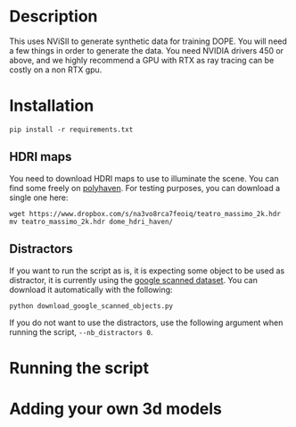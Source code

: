 # Description

This uses NViSII to generate synthetic data for training DOPE. You will need a few things in order to generate the data. 
You need NVIDIA drivers 450 or above, and we highly recommend a GPU with RTX as ray tracing can be costly on a non RTX gpu. 

# Installation
```
pip install -r requirements.txt
```

## HDRI maps
You need to download HDRI maps to use to illuminate the scene. You can find some freely on [polyhaven](https://polyhaven.com/hdris). 
For testing purposes, you can download a single one here: 
```
wget https://www.dropbox.com/s/na3vo8rca7feoiq/teatro_massimo_2k.hdr
mv teatro_massimo_2k.hdr dome_hdri_haven/
```


## Distractors

If you want to run the script as is, it is expecting some object to be used as distractor, it is currently using the [google scanned dataset](https://app.ignitionrobotics.org/GoogleResearch/fuel/collections/Google%20Scanned%20Objects). You can download it automatically with the following: 

```
python download_google_scanned_objects.py
```

If you do not want to use the distractors, use the following argument when running the script, `--nb_distractors 0`.

# Running the script




# Adding your own 3d models 



